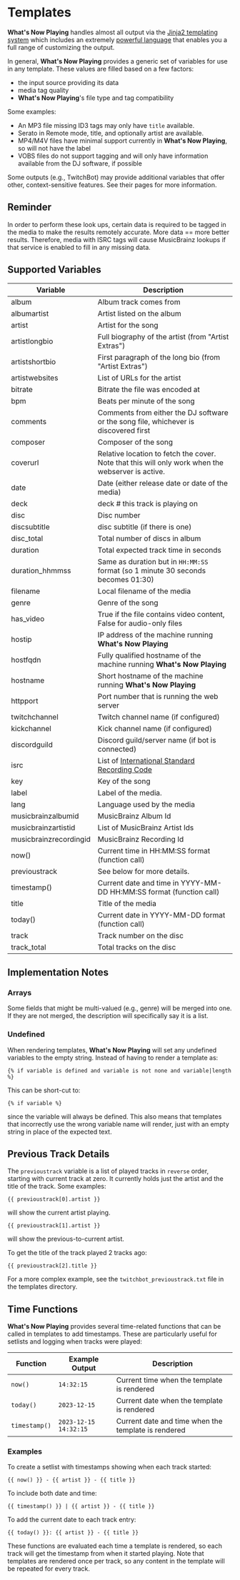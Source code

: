 # Templates

**What's Now Playing** handles almost all output via the [Jinja2
templating system](https://jinja2docs.readthedocs.io/) which includes an
extremely [powerful
language](https://jinja2docs.readthedocs.io/en/stable/templates.md)
that enables you a full range of customizing the output.

In general, **What's Now Playing** provides a generic set of variables
for use in any template. These values are filled based on a few factors:

- the input source providing its data
- media tag quality
- **What's Now Playing**'s file type and tag compatibility

Some examples:

- An MP3 file missing ID3 tags may only have
  `title` available.
- Serato in Remote mode, title, and optionally artist are available.
- MP4/M4V files have minimal support currently in **What's Now
  Playing**, so will not have the label
- VOBS files do not support tagging and will only have information
  available from the DJ software, if possible

Some outputs (e.g., TwitchBot) may provide additional variables that
offer other, context-sensitive features. See their pages for more
information.

## Reminder

In order to perform these look ups, certain data is required to be
tagged in the media to make the results remotely accurate. More data ==
more better results. Therefore, media with ISRC tags will cause
MusicBrainz lookups if that service is enabled to fill in any missing
data.

## Supported Variables

| Variable | Description |
|----|----|
| album | Album track comes from |
| albumartist | Artist listed on the album |
| artist | Artist for the song |
| artistlongbio | Full biography of the artist (from "Artist Extras") |
| artistshortbio | First paragraph of the long bio (from "Artist Extras") |
| artistwebsites | List of URLs for the artist |
| bitrate | Bitrate the file was encoded at |
| bpm | Beats per minute of the song |
| comments | Comments from either the DJ software or the song file, whichever is discovered first |
| composer | Composer of the song |
| coverurl | Relative location to fetch the cover. Note that this will only work when the webserver is active. |
| date | Date (either release date or date of the media) |
| deck | deck \# this track is playing on |
| disc | Disc number |
| discsubtitle | disc subtitle (if there is one) |
| disc_total | Total number of discs in album |
| duration | Total expected track time in seconds |
| duration_hhmmss | Same as duration but in `HH:MM:SS` format (so 1 minute 30 seconds becomes 01:30) |
| filename | Local filename of the media |
| genre | Genre of the song |
| has_video | True if the file contains video content, False for audio-only files |
| hostip | IP address of the machine running **What's Now Playing** |
| hostfqdn | Fully qualified hostname of the machine running **What's Now Playing** |
| hostname | Short hostname of the machine running **What's Now Playing** |
| httpport | Port number that is running the web server |
| twitchchannel | Twitch channel name (if configured) |
| kickchannel | Kick channel name (if configured) |
| discordguild | Discord guild/server name (if bot is connected) |
| isrc | List of [International Standard Recording Code](https://isrc.ifpi.org/en/) |
| key | Key of the song |
| label | Label of the media. |
| lang | Language used by the media |
| musicbrainzalbumid | MusicBrainz Album Id |
| musicbrainzartistid | List of MusicBrainz Artist Ids |
| musicbrainzrecordingid | MusicBrainz Recording Id |
| now() | Current time in HH:MM:SS format (function call) |
| previoustrack | See below for more details. |
| timestamp() | Current date and time in YYYY-MM-DD HH:MM:SS format (function call) |
| title | Title of the media |
| today() | Current date in YYYY-MM-DD format (function call) |
| track | Track number on the disc |
| track_total | Total tracks on the disc |

## Implementation Notes

### Arrays

Some fields that might be multi-valued (e.g., genre) will be merged into
one. If they are not merged, the description will specifically say it is
a list.

### Undefined

When rendering templates, **What's Now Playing** will set any undefined
variables to the empty string. Instead of having to render a template
as:

``` jinja
{% if variable is defined and variable is not none and variable|length %}
```

This can be short-cut to:

``` jinja
{% if variable %}
```

since the variable will always be defined. This also means that
templates that incorrectly use the wrong variable name will render, just
with an empty string in place of the expected text.

## Previous Track Details

The `previoustrack` variable is a list of
played tracks in `reverse` order, starting
with current track at zero. It currently holds just the artist and the
title of the track. Some examples:

``` jinja
{{ previoustrack[0].artist }}
```

will show the current artist playing.

``` jinja
{{ previoustrack[1].artist }}
```

will show the previous-to-current artist.

To get the title of the track played 2 tracks ago:

``` jinja
{{ previoustrack[2].title }}
```

For a more complex example, see the
`twitchbot_previoustrack.txt` file in the
templates directory.

## Time Functions

**What's Now Playing** provides several time-related functions that can be called in
templates to add timestamps. These are particularly useful for setlists and logging
when tracks were played:

| Function | Example Output | Description |
|----------|----------------|-------------|
| `now()` | `14:32:15` | Current time when the template is rendered |
| `today()` | `2023-12-15` | Current date when the template is rendered |
| `timestamp()` | `2023-12-15 14:32:15` | Current date and time when the template is rendered |

### Examples

To create a setlist with timestamps showing when each track started:

``` jinja
{{ now() }} - {{ artist }} - {{ title }}
```

To include both date and time:

``` jinja
{{ timestamp() }} | {{ artist }} - {{ title }}
```

To add the current date to each track entry:

``` jinja
{{ today() }}: {{ artist }} - {{ title }}
```

These functions are evaluated each time a template is rendered, so each track will get
the timestamp from when it started playing. Note that templates are rendered once per
track, so any content in the template will be repeated for every track.
